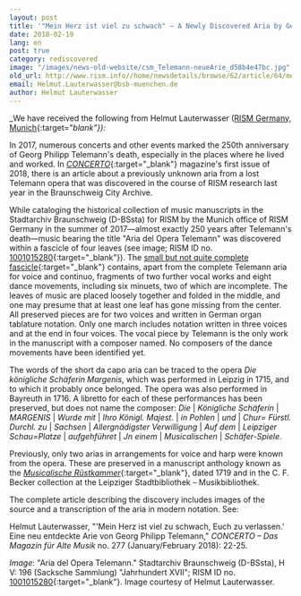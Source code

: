 ```yaml
---
layout: post
title: '"Mein Herz ist viel zu schwach" – A Newly Discovered Aria by Georg Philipp Telemann'
date: 2018-02-19
lang: en
post: true
category: rediscovered
image: "/images/news-old-website/csm_Telemann-neueArie_d58b4e47bc.jpg"
old_url: http://www.rism.info//home/newsdetails/browse/62/article/64/mein-herz-ist-viel-zu-schwach-a-newly-discovered-aria-by-georg-philipp-telemann.html
email: Helmut.Lauterwasser@bsb-muenchen.de
author: Helmut Lauterwasser
---
```



_We have received the following from Helmut Lauterwasser ([RISM Germany, Munich](http://de.rism.info/en/home.html){:target="_blank"}):_

In 2017, numerous concerts and other events marked the 250th anniversary of Georg Philipp Telemann's death, especially in the places where he lived and worked. In [_CONCERTO_](http://concerto-magazin.de/index.php/aktuelle-ausgabe/items/concerto-das-magazin-fuer-alte-musik-nr-277-januarfebruar-2018.html){:target="_blank"} magazine's first issue of 2018, there is an article about a previously unknown aria from a lost Telemann opera that was discovered in the course of RISM research last year in the Braunschweig City Archive.

While cataloging the historical collection of music manuscripts in the Stadtarchiv Braunschweig (D-BSsta) for RISM by the Munich office of RISM Germany in the summer of 2017—almost exactly 250 years after Telemann's death—music bearing the title "Aria del Opera Telemann" was discovered within a fascicle of four leaves (see image; RISM ID no. [1001015280](https://opac.rism.info/search?id=1001015280&Language=en){:target="_blank"}). The [small but not quite complete fascicle](https://opac.rism.info/search?id=1001007507&Language=en){:target="_blank"} contains, apart from the complete Telemann aria for voice and continuo, fragments of two further vocal works and eight dance movements, including six minuets, two of which are incomplete. The leaves of music are placed loosely together and folded in the middle, and one may presume that at least one leaf has gone missing from the center. All preserved pieces are for two voices and written in German organ tablature notation. Only one march includes notation written in three voices and at the end in four voices. The vocal piece by Telemann is the only work in the manuscript with a composer named. No composers of the dance movements have been identified yet.

The words of the short da capo aria can be traced to the opera _Die königliche Schäferin Margenis_, which was performed in Leipzig in 1715, and to which it probably once belonged. The opera was also performed in Bayreuth in 1716. A libretto for each of these performances has been preserved, but does not name the composer: _Die_ | _Königliche Schäferin_ | _MARGENIS_ | _Wurde mit_ | _Ihro Königl. Majest._ | _in Pohlen_ | _und_ | _Chur= Fürstl. Durchl. zu_ | _Sachsen_ | _Allergnädigster Verwilligung_ | _Auf dem_ | _Leipziger Schau=Platze_ | _aufgehführet_ | _Jn einem_ | _Musicalischen_ | _Schäfer-Spiele_.

Previously, only two arias in arrangements for voice and harp were known from the opera. These are preserved in a manuscript anthology known as the [_Musicalische Rüstkammer_](https://opac.rism.info/search?id=225005168&Language=en){:target="_blank"}, dated 1719 and in the C. F. Becker collection at the Leipziger Stadtbibliothek – Musikbibliothek.

The complete article describing the discovery includes images of the source and a transcription of the aria in modern notation. See:

Helmut Lauterwasser, "'Mein Herz ist viel zu schwach, Euch zu verlassen.' Eine neu entdeckte Arie von Georg Philipp Telemann," _CONCERTO – Das Magazin für Alte Musik_ no. 277 (January/February 2018): 22-25.


_Image_: "Aria del Opera Telemann." Stadtarchiv Braunschweig (D-BSsta), H V: 196 (Sacksche Sammlung) "Jahrhundert XVII"; RISM ID no. [1001015280](https://opac.rism.info/search?id=1001015280&Language=en){:target="_blank"}. Image courtesy of Helmut Lauterwasser.





<script type="text/javascript">var switchTo5x=true;</script><script type="text/javascript" src="http://w.sharethis.com/button/buttons.js"></script><script type="text/javascript">stLight.options({publisher: "9b601438-1ce1-49d8-bfd7-9cff5df54c17", doNotHash: false, doNotCopy: false, hashAddressBar: false});</script>